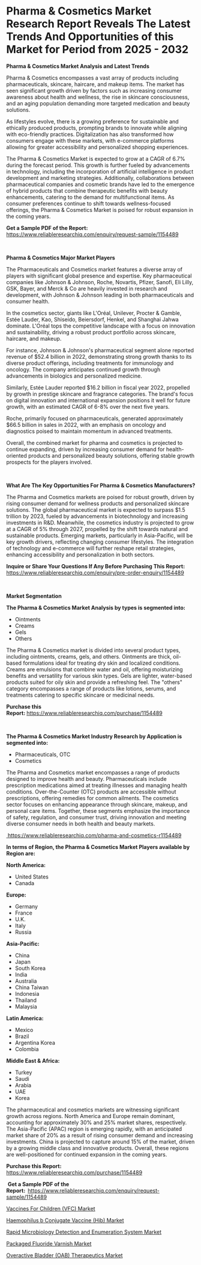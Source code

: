 <p><h1>Pharma & Cosmetics Market Research Report Reveals The Latest Trends And Opportunities of this Market for Period from 2025 - 2032</h1></p><p><strong>Pharma & Cosmetics Market Analysis and Latest Trends</strong></p>
<p><p>Pharma & Cosmetics encompasses a vast array of products including pharmaceuticals, skincare, haircare, and makeup items. The market has seen significant growth driven by factors such as increasing consumer awareness about health and wellness, the rise in skincare consciousness, and an aging population demanding more targeted medication and beauty solutions. </p><p>As lifestyles evolve, there is a growing preference for sustainable and ethically produced products, prompting brands to innovate while aligning with eco-friendly practices. Digitalization has also transformed how consumers engage with these markets, with e-commerce platforms allowing for greater accessibility and personalized shopping experiences. </p><p>The Pharma & Cosmetics Market is expected to grow at a CAGR of 6.7% during the forecast period. This growth is further fueled by advancements in technology, including the incorporation of artificial intelligence in product development and marketing strategies. Additionally, collaborations between pharmaceutical companies and cosmetic brands have led to the emergence of hybrid products that combine therapeutic benefits with beauty enhancements, catering to the demand for multifunctional items. As consumer preferences continue to shift towards wellness-focused offerings, the Pharma & Cosmetics Market is poised for robust expansion in the coming years.</p></p>
<p><strong>Get a Sample PDF of the Report:&nbsp;</strong> <a href="https://www.reliableresearchiq.com/enquiry/request-sample/1154489?utm_campaign=1876&utm_medium=2&utm_source=Github&utm_content=ia&utm_term=09032025&utm_id=pharma-cosmetics">https://www.reliableresearchiq.com/enquiry/request-sample/1154489</a></p>
<p>&nbsp;</p>
<p><strong>Pharma & Cosmetics Major Market Players</strong></p>
<p><p>The Pharmaceuticals and Cosmetics market features a diverse array of players with significant global presence and expertise. Key pharmaceutical companies like Johnson & Johnson, Roche, Novartis, Pfizer, Sanofi, Eli Lilly, GSK, Bayer, and Merck & Co are heavily invested in research and development, with Johnson & Johnson leading in both pharmaceuticals and consumer health.</p><p>In the cosmetics sector, giants like L'Oréal, Unilever, Procter & Gamble, Estée Lauder, Kao, Shiseido, Beiersdorf, Henkel, and Shanghai Jahwa dominate. L'Oréal tops the competitive landscape with a focus on innovation and sustainability, driving a robust product portfolio across skincare, haircare, and makeup.</p><p>For instance, Johnson & Johnson's pharmaceutical segment alone reported revenue of $52.4 billion in 2022, demonstrating strong growth thanks to its diverse product offerings, including treatments for immunology and oncology. The company anticipates continued growth through advancements in biologics and personalized medicine.</p><p>Similarly, Estée Lauder reported $16.2 billion in fiscal year 2022, propelled by growth in prestige skincare and fragrance categories. The brand's focus on digital innovation and international expansion positions it well for future growth, with an estimated CAGR of 6-8% over the next five years.</p><p>Roche, primarily focused on pharmaceuticals, generated approximately $66.5 billion in sales in 2022, with an emphasis on oncology and diagnostics poised to maintain momentum in advanced treatments. </p><p>Overall, the combined market for pharma and cosmetics is projected to continue expanding, driven by increasing consumer demand for health-oriented products and personalized beauty solutions, offering stable growth prospects for the players involved.</p></p>
<p>&nbsp;</p>
<p><strong>What Are The Key Opportunities For Pharma & Cosmetics Manufacturers?</strong></p>
<p><p>The Pharma and Cosmetics markets are poised for robust growth, driven by rising consumer demand for wellness products and personalized skincare solutions. The global pharmaceutical market is expected to surpass $1.5 trillion by 2023, fueled by advancements in biotechnology and increasing investments in R&D. Meanwhile, the cosmetics industry is projected to grow at a CAGR of 5% through 2027, propelled by the shift towards natural and sustainable products. Emerging markets, particularly in Asia-Pacific, will be key growth drivers, reflecting changing consumer lifestyles. The integration of technology and e-commerce will further reshape retail strategies, enhancing accessibility and personalization in both sectors.</p></p>
<p><strong>Inquire or Share Your Questions If Any Before Purchasing This Report:</strong> <a href="https://www.reliableresearchiq.com/enquiry/pre-order-enquiry/1154489?utm_campaign=1876&utm_medium=2&utm_source=Github&utm_content=ia&utm_term=09032025&utm_id=pharma-cosmetics">https://www.reliableresearchiq.com/enquiry/pre-order-enquiry/1154489</a></p>
<p>&nbsp;</p>
<p><strong>Market Segmentation</strong></p>
<p><strong>The Pharma & Cosmetics Market Analysis by types is segmented into:</strong></p>
<p><ul><li>Ointments</li><li>Creams</li><li>Gels</li><li>Others</li></ul></p>
<p><p>The Pharma & Cosmetics market is divided into several product types, including ointments, creams, gels, and others. Ointments are thick, oil-based formulations ideal for treating dry skin and localized conditions. Creams are emulsions that combine water and oil, offering moisturizing benefits and versatility for various skin types. Gels are lighter, water-based products suited for oily skin and provide a refreshing feel. The "others" category encompasses a range of products like lotions, serums, and treatments catering to specific skincare or medicinal needs.</p></p>
<p><strong>Purchase this Report:&nbsp;</strong><a href="https://www.reliableresearchiq.com/purchase/1154489?utm_campaign=1876&utm_medium=2&utm_source=Github&utm_content=ia&utm_term=09032025&utm_id=pharma-cosmetics">https://www.reliableresearchiq.com/purchase/1154489</a></p>
<p>&nbsp;</p>
<p><strong>The Pharma & Cosmetics Market Industry Research by Application is segmented into:</strong></p>
<p><ul><li>Pharmaceuticals, OTC</li><li>Cosmetics</li></ul></p>
<p><p>The Pharma and Cosmetics market encompasses a range of products designed to improve health and beauty. Pharmaceuticals include prescription medications aimed at treating illnesses and managing health conditions. Over-the-Counter (OTC) products are accessible without prescriptions, offering remedies for common ailments. The cosmetics sector focuses on enhancing appearance through skincare, makeup, and personal care items. Together, these segments emphasize the importance of safety, regulation, and consumer trust, driving innovation and meeting diverse consumer needs in both health and beauty markets.</p></p>
<p><a href="https://www.reliableresearchiq.com/pharma-and-cosmetics-r1154489?utm_campaign=1876&utm_medium=2&utm_source=Github&utm_content=ia&utm_term=09032025&utm_id=pharma-cosmetics">&nbsp;https://www.reliableresearchiq.com/pharma-and-cosmetics-r1154489</a></p>
<p><strong>In terms of Region, the Pharma & Cosmetics Market Players available by Region are:</strong></p>
<p>
    <p> <strong> North America: </strong>
        <ul>
            <li>United States</li>
            <li>Canada</li>
        </ul>
        </p> 
    <p> <strong> Europe: </strong>
        <ul>
            <li>Germany</li>
            <li>France</li>
            <li>U.K.</li>
            <li>Italy</li>
            <li>Russia</li>
        </ul>
        </p> 
    <p> <strong> Asia-Pacific: </strong>
        <ul>
            <li>China</li>
            <li>Japan</li>
            <li>South Korea</li>
            <li>India</li>
            <li>Australia</li>
            <li>China Taiwan</li>
            <li>Indonesia</li>
            <li>Thailand</li>
            <li>Malaysia</li>
        </ul>
        </p> 
    <p> <strong> Latin America: </strong>
        <ul>
            <li>Mexico</li>
            <li>Brazil</li>
            <li>Argentina Korea</li>
            <li>Colombia</li>
        </ul>
        </p> 
    <p> <strong> Middle East & Africa: </strong>
        <ul>
            <li>Turkey</li>
            <li>Saudi</li>
            <li>Arabia</li>
            <li>UAE</li>
            <li>Korea</li>
        </ul>
    </p>
    </p>
<p><p>The pharmaceutical and cosmetics markets are witnessing significant growth across regions. North America and Europe remain dominant, accounting for approximately 30% and 25% market shares, respectively. The Asia-Pacific (APAC) region is emerging rapidly, with an anticipated market share of 20% as a result of rising consumer demand and increasing investments. China is projected to capture around 15% of the market, driven by a growing middle class and innovative products. Overall, these regions are well-positioned for continued expansion in the coming years.</p></p>
<p><strong>Purchase this Report: </strong><a href="https://www.reliableresearchiq.com/purchase/1154489?utm_campaign=1876&utm_medium=2&utm_source=Github&utm_content=ia&utm_term=09032025&utm_id=pharma-cosmetics">https://www.reliableresearchiq.com/purchase/1154489</a></p>
<p>&nbsp;<strong>Get a Sample PDF of the Report:&nbsp;&nbsp;</strong><a href="https://www.reliableresearchiq.com/enquiry/request-sample/1154489?utm_campaign=1876&utm_medium=2&utm_source=Github&utm_content=ia&utm_term=09032025&utm_id=pharma-cosmetics">https://www.reliableresearchiq.com/enquiry/request-sample/1154489</a></p>
<p><strong></strong></p>
<p><p><a href="https://github.com/totrisammir/Market-Research-Report-List-1/blob/main/vaccines-for-children-vfc-market.md?utm_campaign=1876&utm_medium=2&utm_source=Github&utm_content=ia&utm_term=09032025&utm_id=pharma-cosmetics">Vaccines For Children (VFC) Market</a></p><p><a href="https://github.com/latilsmickl8/Market-Research-Report-List-1/blob/main/haemophilus-b-conjugate-vaccine-hib-market.md?utm_campaign=1876&utm_medium=2&utm_source=Github&utm_content=ia&utm_term=09032025&utm_id=pharma-cosmetics">Haemophilus b Conjugate Vaccine (Hib) Market</a></p><p><a href="https://github.com/guyerkanakwu/Market-Research-Report-List-1/blob/main/rapid-microbiology-detection-and-enumeration-system-market.md?utm_campaign=1876&utm_medium=2&utm_source=Github&utm_content=ia&utm_term=09032025&utm_id=pharma-cosmetics">Rapid Microbiology Detection and Enumeration System Market</a></p><p><a href="https://github.com/kemauteve/Market-Research-Report-List-1/blob/main/packaged-fluoride-varnish-market.md?utm_campaign=1876&utm_medium=2&utm_source=Github&utm_content=ia&utm_term=09032025&utm_id=pharma-cosmetics">Packaged Fluoride Varnish Market</a></p><p><a href="https://github.com/haklagjbj/Market-Research-Report-List-1/blob/main/overactive-bladder-oab-therapeutics-market.md?utm_campaign=1876&utm_medium=2&utm_source=Github&utm_content=ia&utm_term=09032025&utm_id=pharma-cosmetics">Overactive Bladder (OAB) Therapeutics Market</a></p></p>